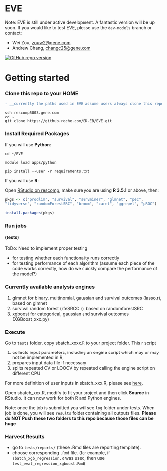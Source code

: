 # EVE

Note: EVE is still under active development. A fantastic version will be up soon. If you would like to test EVE, please use the `dev-models` branch or contact:

- Wei Zou, zouw2@gene.com 
- Andrew Chang, changc25@gene.com


[![GitHub repo version](https://img.shields.io/badge/release-v0.1-blue.svg)](https://github.roche.com/ED-EB/EVE)

# Getting started


### Clone this repo to your HOME

```diff
- __currently the paths used in EVE assume users always clone this repo to your unix HOME__
```

```console
ssh rescomp5003.gene.com
cd ~
git clone https://github.roche.com/ED-EB/EVE.git
```


### Install Required Packages

If you will use **Python**:

```console
cd ~/EVE

module load apps/python

pip install --user -r requirements.txt
```

If you will use **R**:

Open [RStudio on rescomp](http://rescomp5105.gene.com:8080), 
make sure you are using **R 3.5.1** or above, then:

```r
pkgs <- c("prodlim", "survival", "survminer", "glmnet", "pec", 
"tidyverse", "randomForestSRC", "broom", "caret", "ggrepel", "pROC")

install.packages(pkgs)
```


### Run jobs

#### (tests)

ToDo: Need to implement proper testing


  - for testing whether each functionality runs correctly
  - for testing performance of each algorithm (assume each piece of the code works correctly, 
  how do we quickly compare the performance of the model?)
  

### Currently available analysis engines

1. glmnet for binary, multinomial, gaussian and survival outcomes (lasso.r), based on glmnet
2. survival random forest (rfeSRCC.r), based on randomforestSRC
3. xgboost for categorical, gaussian and survival outcomes (XGBoost_xxx.py)

### Execute

Go to `tests` folder, copy sbatch_xxxx.R to your project folder. This r script 
1. collects input parameters, including an engine script which may or may not be implemented in R, 
2. prepares input data file if necessary
3. splits repeated CV or LOOCV by repeated calling the engine script on different CPU

For more definition of user inputs in sbatch_xxx.R, please see [here](https://docs.google.com/spreadsheets/d/1OAmZDae7MF9NXBBwR6YpHjLxbUVFbFw7_y6HzFJegHY/edit#gid=0).

Open sbatch_xxx.R, modify to fit your project and then click **Source** in RStudio. 
It can now work for both R and Python engines. 

Note: once the job is submitted you will see `log` folder under tests. 
When job is done, you will see `results` folder containing all outputs files. 
**Please do NOT Push these two folders to this repo because those files can be huge**

### Harvest Results

  - go to `tests/reports/` (these .Rmd files are reporting template).
  - choose corresponding `.Rmd` file. 
  (for example, if `sbatch_xgb_regression.R` was used, 
  then use `test_eval_regression_xgboost.Rmd`)
